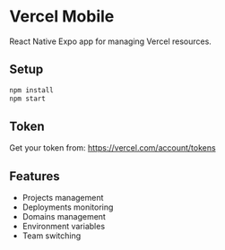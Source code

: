 # Vercel Mobile

React Native Expo app for managing Vercel resources.

## Setup

```bash
npm install
npm start
```

## Token

Get your token from: https://vercel.com/account/tokens

## Features

- Projects management
- Deployments monitoring
- Domains management
- Environment variables
- Team switching
